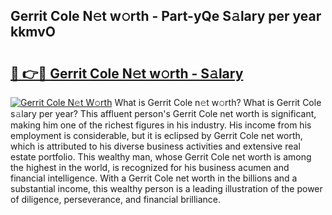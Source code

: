 ## Gerrit Cole N𝚎t w𝚘rth - Part-yQe S𝚊lary per year kkmvO

# <h2><a href="http://gc597xf.nevu.top/?p=Gerrit+Cole">🔗 👉🔴 Gerrit Cole N𝚎t w𝚘rth - S𝚊lary</a></h2>

[![Gerrit Cole N𝚎t W𝚘rth](https://i.imgur.com/Oavwk0R.jpeg)](http://gc597xf.nevu.top/?p=Gerrit+Cole)
What is Gerrit Cole n𝚎t w𝚘rth? What is Gerrit Cole s𝚊lary per year?
This affluent person's Gerrit Cole net worth is significant, making him one of the richest figures in his industry. His income from his employment is considerable, but it is eclipsed by Gerrit Cole net worth, which is attributed to his diverse business activities and extensive real estate portfolio. This wealthy man, whose Gerrit Cole net worth is among the highest in the world, is recognized for his business acumen and financial intelligence. With a Gerrit Cole net worth in the billions and a substantial income, this wealthy person is a leading illustration of the power of diligence, perseverance, and financial brilliance.

